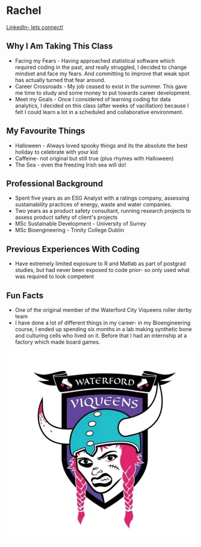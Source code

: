 # Rachel

[LinkedIn- lets connect!](https://www.linkedin.com/in/rachel-v-b396997b/)

## Why I Am Taking This Class
- Facing my Fears - Having approached statistical software which required coding in the past, and really struggled, I decided to change mindset and face my fears. And committing to improve that weak spot has actually turned that fear around.
- Career Crossroads - My job ceased to exist in the summer. This gave me time to study and some money to put towards career development. 
- Meet my Goals -  Once I considered of learning coding for data analytics, I decided on this class (after weeks of vacillation) because I felt I could learn a lot in a scheduled and collaborative environment.

## My Favourite Things
- Halloween - Always loved spooky things and its the absolute the best holiday to celebrate with your kid
- Caffeine- not original but still true (plus rhymes with Halloween)
- The Sea - even the freezing Irish sea will do!

## Professional Background
- Spent five years as an ESG Analyst with a ratings company, assessing sustainability practices of energy, waste and water companies. 
- Two years as a product safety consultant, running research projects to assess product safety of client's projects
- MSc Sustainable Development - University of Surrey
- MSc Bioengineering - Trinity College Dublin 


## Previous Experiences With Coding
- Have extremely limited exposure to R and Matlab as part of postgrad studies, but had never been exposed to code prior- so only used what was required to look competent

## Fun Facts
- One of the original member of the Waterford City Viqueens roller derby team
- I have done a lot of different things in my career- in my Bioengineering course, I ended up spending six months in a lab making synthetic bone and culturing cells who lived on it. Before that I had an internship at a factory which made board games. 

![Waterford Viqueens](viqueen.jpg)